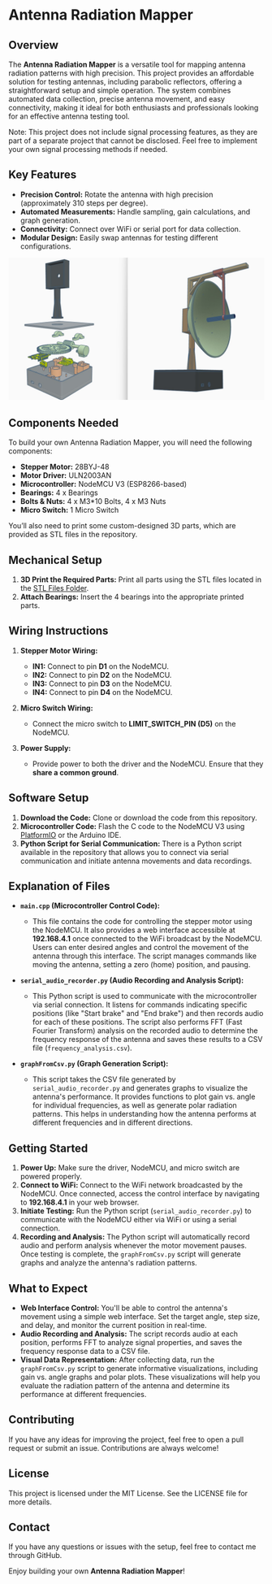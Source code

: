 # Antenna Radiation Mapper

## Overview

The **Antenna Radiation Mapper** is a versatile tool for mapping antenna radiation patterns with high precision. This project provides an affordable solution for testing antennas, including parabolic reflectors, offering a straightforward setup and simple operation. The system combines automated data collection, precise antenna movement, and easy connectivity, making it ideal for both enthusiasts and professionals looking for an effective antenna testing tool.

Note: This project does not include signal processing features, as they are part of a separate project that cannot be disclosed. Feel free to implement your own signal processing methods if needed.

## Key Features

- **Precision Control:** Rotate the antenna with high precision (approximately 310 steps per degree).
- **Automated Measurements:** Handle sampling, gain calculations, and graph generation.
- **Connectivity:** Connect over WiFi or serial port for data collection.
- **Modular Design:** Easily swap antennas for testing different configurations.

![Antenna Radiation Mapper](Images/7.png)

## Components Needed

To build your own Antenna Radiation Mapper, you will need the following components:

- **Stepper Motor:**  28BYJ-48
- **Motor Driver:** ULN2003AN
- **Microcontroller:** NodeMCU V3 (ESP8266-based)
- **Bearings:** 4 x Bearings
- **Bolts & Nuts:** 4 x M3*10 Bolts, 4 x M3 Nuts
- **Micro Switch:** 1 Micro Switch

You’ll also need to print some custom-designed 3D parts, which are provided as STL files in the repository.

## Mechanical Setup

1. **3D Print the Required Parts:** Print all parts using the STL files located in the [STL Files Folder](STL_Files).
2. **Attach Bearings:** Insert the 4 bearings into the appropriate printed parts.

## Wiring Instructions

1. **Stepper Motor Wiring:**
   - **IN1:** Connect to pin **D1** on the NodeMCU.
   - **IN2:** Connect to pin **D2** on the NodeMCU.
   - **IN3:** Connect to pin **D3** on the NodeMCU.
   - **IN4:** Connect to pin **D4** on the NodeMCU.

2. **Micro Switch Wiring:**
   - Connect the micro switch to **LIMIT\_SWITCH\_PIN (D5)** on the NodeMCU.

3. **Power Supply:**
   - Provide power to both the driver and the NodeMCU. Ensure that they **share a common ground**.

## Software Setup

1. **Download the Code:** Clone or download the code from this repository.
2. **Microcontroller Code:** Flash the C code to the NodeMCU V3 using [PlatformIO](https://platformio.org/) or the Arduino IDE.
3. **Python Script for Serial Communication:** There is a Python script available in the repository that allows you to connect via serial communication and initiate antenna movements and data recordings.

## Explanation of Files

- **`main.cpp` (Microcontroller Control Code):**
  - This file contains the code for controlling the stepper motor using the NodeMCU. It also provides a web interface accessible at **192.168.4.1** once connected to the WiFi broadcast by the NodeMCU. Users can enter desired angles and control the movement of the antenna through this interface. The script manages commands like moving the antenna, setting a zero (home) position, and pausing.

- **`serial_audio_recorder.py` (Audio Recording and Analysis Script):**
  - This Python script is used to communicate with the microcontroller via serial connection. It listens for commands indicating specific positions (like "Start brake" and "End brake") and then records audio for each of these positions. The script also performs FFT (Fast Fourier Transform) analysis on the recorded audio to determine the frequency response of the antenna and saves these results to a CSV file (`frequency_analysis.csv`).

- **`graphFromCsv.py` (Graph Generation Script):**
  - This script takes the CSV file generated by `serial_audio_recorder.py` and generates graphs to visualize the antenna's performance. It provides functions to plot gain vs. angle for individual frequencies, as well as generate polar radiation patterns. This helps in understanding how the antenna performs at different frequencies and in different directions.

## Getting Started

1. **Power Up:** Make sure the driver, NodeMCU, and micro switch are powered properly.
2. **Connect to WiFi:** Connect to the WiFi network broadcasted by the NodeMCU. Once connected, access the control interface by navigating to **192.168.4.1** in your web browser.
3. **Initiate Testing:** Run the Python script (`serial_audio_recorder.py`) to communicate with the NodeMCU either via WiFi or using a serial connection.
4. **Recording and Analysis:** The Python script will automatically record audio and perform analysis whenever the motor movement pauses. Once testing is complete, the `graphFromCsv.py` script will generate graphs and analyze the antenna's radiation patterns.

## What to Expect

- **Web Interface Control:** You'll be able to control the antenna's movement using a simple web interface. Set the target angle, step size, and delay, and monitor the current position in real-time.
- **Audio Recording and Analysis:** The script records audio at each position, performs FFT to analyze signal properties, and saves the frequency response data to a CSV file.
- **Visual Data Representation:** After collecting data, run the `graphFromCsv.py` script to generate informative visualizations, including gain vs. angle graphs and polar plots. These visualizations will help you evaluate the radiation pattern of the antenna and determine its performance at different frequencies.

## Contributing

If you have any ideas for improving the project, feel free to open a pull request or submit an issue. Contributions are always welcome!

## License

This project is licensed under the MIT License. See the LICENSE file for more details.

## Contact

If you have any questions or issues with the setup, feel free to contact me through GitHub.

Enjoy building your own **Antenna Radiation Mapper**!

